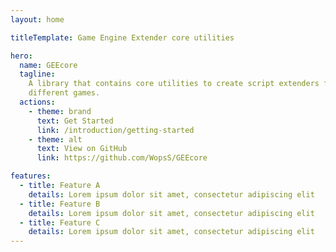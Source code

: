```yaml
---
layout: home

titleTemplate: Game Engine Extender core utilities

hero:
  name: GEEcore
  tagline:
    A library that contains core utilities to create script extenders for
    different games.
  actions:
    - theme: brand
      text: Get Started
      link: /introduction/getting-started
    - theme: alt
      text: View on GitHub
      link: https://github.com/WopsS/GEEcore

features:
  - title: Feature A
    details: Lorem ipsum dolor sit amet, consectetur adipiscing elit
  - title: Feature B
    details: Lorem ipsum dolor sit amet, consectetur adipiscing elit
  - title: Feature C
    details: Lorem ipsum dolor sit amet, consectetur adipiscing elit
---
```


